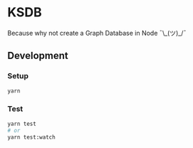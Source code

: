 # KSDB

Because why not create a Graph Database in Node ¯\\\_(ツ)\_/¯

## Development

### Setup

```bash
yarn
```

### Test

```bash
yarn test
# or
yarn test:watch
```
